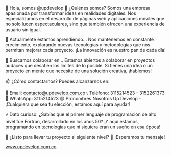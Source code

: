 👋 Hola, somos @updevelop
👀 ¿Quiénes somos?
Somos una empresa apasionada por transformar ideas en realidades digitales. Nos especializamos en el desarrollo de páginas web y aplicaciones móviles que no solo lucen espectaculares, sino que también ofrecen una experiencia de usuario sin igual.

🌱 Actualmente estamos aprendiendo...
Nos mantenemos en constante crecimiento, explorando nuevas tecnologías y metodologías que nos permitan mejorar cada proyecto. ¡La innovación es nuestro pan de cada día!

💞️ Buscamos colaborar en...
Estamos abiertos a colaborar en proyectos audaces que desafíen los límites de lo posible. Si tienes una idea o un proyecto en mente que necesite de una solución creativa, ¡hablemos!

📫 ¿Cómo contactarnos?
Puedes alcanzarnos en:

💌 Email: contacto@updevelop.com.co
📞 Teléfono: 3115214523 - 3152261373
📱 WhatsApp: 3115214523
😄 Pronombres
Nosotros Up Develop - ¡Cualquiera que sea tu elección, estamos aquí para ayudar!

⚡ Dato curioso:
¿Sabías que el primer lenguaje de programación de alto nivel fue Fortran, desarrollado en los años 50? ¡Y aquí estamos, programando en tecnologías que ni siquiera eran un sueño en esa época!

💬 ¿Listo para llevar tu proyecto al siguiente nivel? 🚀 ¡Esperamos tu mensaje!

www.updevelop.com.co
